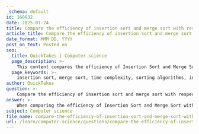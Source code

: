 ```yaml
---
_schema: default
id: 160932
date: 2025-01-24
title: Compare the efficiency of insertion sort and merge sort with respect to input size.
article_title: Compare the efficiency of insertion sort and merge sort with respect to input size.
date_format: MMM DD, YYYY
post_on_text: Posted on
seo:
  title: QuickTakes | Computer science
  page_description: >-
    This content compares the efficiency of Insertion Sort and Merge Sort algorithms based on their time complexities and performance in relation to different input sizes.
  page_keywords: >-
    insertion sort, merge sort, time complexity, sorting algorithms, input size, efficiency comparison, small datasets, large datasets, nearly sorted data, divide and conquer, performance analysis
author: QuickTakes
question: >-
    Compare the efficiency of insertion sort and merge sort with respect to input size.
answer: >-
    When comparing the efficiency of Insertion Sort and Merge Sort with respect to input size, it's essential to consider their time complexities and the scenarios in which each algorithm performs optimally.\n\n### Time Complexity\n\n1. **Insertion Sort**:\n   - **Worst-case time complexity**: $O(n^2)$, which occurs when the input array is in reverse order. In this case, each element must be compared with every preceding element.\n   - **Best-case time complexity**: $O(n)$, which happens when the array is already sorted or nearly sorted. In this scenario, each element is only compared once with the last sorted element.\n   - **Average-case time complexity**: $O(n^2)$, as it generally involves nested loops.\n\n2. **Merge Sort**:\n   - **Time complexity**: $O(n \log n)$ for the best, average, and worst cases. This consistent performance is due to the divide-and-conquer approach, where the array is recursively split into halves until each sub-array contains a single element, and then merged back together in sorted order.\n\n### Performance Comparison\n\n- **Small Input Sizes**: Insertion Sort can be more efficient for small datasets due to its low overhead. For example, it is often faster than Merge Sort for arrays with fewer than 10-20 elements, as the constant factors in the time complexity can make a significant difference in practice.\n  \n- **Larger Input Sizes**: As the input size increases, Merge Sort's $O(n \log n)$ time complexity becomes advantageous. It consistently outperforms Insertion Sort for larger datasets. The crossover point where Merge Sort becomes more efficient than Insertion Sort typically occurs around $n = 44$ based on empirical observations.\n\n- **Nearly Sorted Data**: In cases where the data is nearly sorted (e.g., only a few elements are out of place), Insertion Sort can outperform Merge Sort significantly. For instance, if only two elements are out of place, Insertion Sort can complete the sorting in a fraction of the time compared to Merge Sort.\n\n### Summary\n\n- **Insertion Sort** is simple and efficient for small or nearly sorted arrays but becomes inefficient for larger datasets due to its quadratic time complexity.\n- **Merge Sort** is more complex but is the preferred choice for larger datasets due to its logarithmic time complexity, making it consistently faster as the input size grows.\n\nIn conclusion, the choice between Insertion Sort and Merge Sort should be based on the size and nature of the input data. For small or nearly sorted datasets, Insertion Sort may be preferable, while for larger datasets, Merge Sort is generally the better option.
subject: Computer science
file_name: compare-the-efficiency-of-insertion-sort-and-merge-sort-with-respect-to-input-size.md
url: /learn/computer-science/questions/compare-the-efficiency-of-insertion-sort-and-merge-sort-with-respect-to-input-size
---
```


&nbsp;